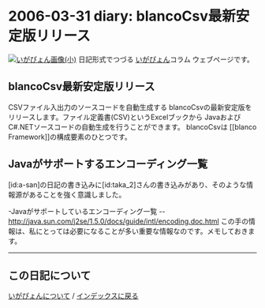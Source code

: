 2006-03-31 diary: blancoCsv最新安定版リリース
=====================================================================================================
[![いがぴょん画像(小)](https://igapyon.github.io/diary/images/iga200306s.jpg "いがぴょん")](https://igapyon.github.io/diary/memo/memoigapyon.html) 日記形式でつづる [いがぴょん](https://igapyon.github.io/diary/memo/memoigapyon.html)コラム ウェブページです。

## blancoCsv最新安定版リリース

CSVファイル入出力のソースコードを自動生成する blancoCsvの最新安定版をリリースします。ファイル定義書(CSV)というExcelブックから JavaおよびC#.NETソースコードの自動生成を行うことができます。
blancoCsvは [[blanco Framework]]の構成要素のひとつです。


## Javaがサポートするエンコーディング一覧

[id:a-san]の日記の書き込みに[id:taka_2]さんの書き込みがあり、そのような情報源があることを強く意識しました。

-Javaがサポートしているエンコーディング一覧
--http://java.sun.com/j2se/1.5.0/docs/guide/intl/encoding.doc.html
この手の情報は、私にとっては必要になることが多い重要な情報なのです。メモしておきます。

----------------------------------------------------------------------------------------------------

## この日記について
[いがぴょんについて](http://www.igapyon.jp/igapyon/diary/memo/memoigapyon.html) / [インデックスに戻る](https://igapyon.github.io/diary/idxall.html)
